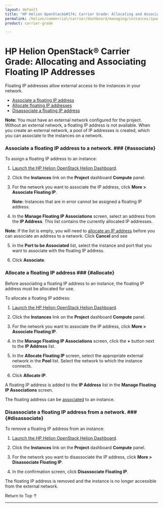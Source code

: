 ```yaml
---
layout: default
title: "HP Helion OpenStack&#174; Carrier Grade: Allocating and Associating Floating IP Addresses"
permalink: /helion/commercial/carrier/dashboard/managing/instances/ipaddresses/
product: carrier-grade

---
```

<!--UNDER REVISION-->

<script>

function PageRefresh {
onLoad="window.refresh"
}

PageRefresh();

</script>

<!--
<p style="font-size: small;"> <a href="/helion/commercial/carrier/ga1/install/">&#9664; PREV</a> | <a href="/helion/commercial/carrier/ga1/install-overview/">&#9650; UP</a> | <a href="/helion/commercial/carrier/ga1/">NEXT &#9654;</a></p> 
-->

# HP Helion OpenStack&#174; Carrier Grade: Allocating and Associating Floating IP Addresses

Floating IP addresses allow external access to the instances in your network. 

* [Associate a floating IP address](#associate)
* [Allocate floating IP addresses](#allocate)
* [Disassociate a floating IP address](#disassociate)

**Note:** You must have an external network configured for the project. Without an external network, a floating IP address is not available. When you create an external network, a pool of IP addresses is created, which you can associate to the instances on a network.

### Associate a floating IP address to a network. ### {#associate}

To assign a floating IP address to an instance:

1. [Launch the HP Helion OpenStack Helion Dashboard](/helion/openstack/carrier/dashboard/login/).

2. Click the **Instances** link on the **Project** dashboard **Compute** panel.

3. For the network you want to associate the IP address, click **More &gt; Associate Floating IP**.

	**Note:** Instances that are in error cannot be assigned a floating IP address. 

4. In the **Manage Floating IP Associations** screen, select an address from the **IP Address**. This list contains the currently allocated IP addresses. 

**Note:** If the list is empty, you will need to [allocate an IP address](#allocate) before you can associate an address to a network. Click **Cancel** and see 

5. In the **Port to be Associated** list, select the instance and port that you want to associate with the floating IP address.

6. Click **Associate**.

### Allocate a floating IP address ### {#allocate}

Before associating a floating IP address to an instance, the floating IP address must be allocated for use.

To allocate a floating IP address:

1. [Launch the HP Helion OpenStack Helion Dashboard](/helion/openstack/carrier/dashboard/login/).

2. Click the **Instances** link on the **Project** dashboard **Compute** panel.

3. For the network you want to associate the IP address, click **More &gt; Associate Floating IP**.

4. In the **Manage Floating IP Associations** screen, click the **+** button next to the **IP Address** list.

5. In the **Allocate Floating IP** screen, select the appropriate external network in the **Pool** list. Select the network to which the instance connects.

6. Click **Allocate IP**.

A floating IP address is added to the **IP Address** list in the **Manage Floating IP Associations** screen.

The floating address can be [associated](#associate) to an instance.

### Disassociate a floating IP address from a network. ### {#disassociate}

To remove a floating IP address from an instance:

1. [Launch the HP Helion OpenStack Helion Dashboard](/helion/openstack/carrier/dashboard/login/).

2. Click the **Instances** link on the **Project** dashboard **Compute** panel.

3. For the network you want to disassociate the IP address, click **More &gt; Disassociate Floating IP**.

4. In the confirmation screen, click **Disassociate Floating IP**.

The floating IP address is removed and the instance is no longer accessible from the external network.

<a href="#top" style="padding:14px 0px 14px 0px; text-decoration: none;"> Return to Top &#8593; </a>


----
